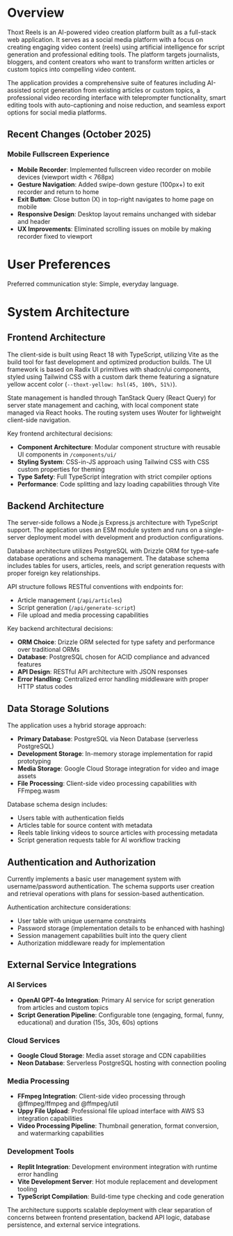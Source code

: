 # Overview

Thoxt Reels is an AI-powered video creation platform built as a full-stack web application. It serves as a social media platform with a focus on creating engaging video content (reels) using artificial intelligence for script generation and professional editing tools. The platform targets journalists, bloggers, and content creators who want to transform written articles or custom topics into compelling video content.

The application provides a comprehensive suite of features including AI-assisted script generation from existing articles or custom topics, a professional video recording interface with teleprompter functionality, smart editing tools with auto-captioning and noise reduction, and seamless export options for social media platforms.

## Recent Changes (October 2025)

### Mobile Fullscreen Experience
- **Mobile Recorder**: Implemented fullscreen video recorder on mobile devices (viewport width < 768px)
- **Gesture Navigation**: Added swipe-down gesture (100px+) to exit recorder and return to home
- **Exit Button**: Close button (X) in top-right navigates to home page on mobile
- **Responsive Design**: Desktop layout remains unchanged with sidebar and header
- **UX Improvements**: Eliminated scrolling issues on mobile by making recorder fixed to viewport

# User Preferences

Preferred communication style: Simple, everyday language.

# System Architecture

## Frontend Architecture

The client-side is built using React 18 with TypeScript, utilizing Vite as the build tool for fast development and optimized production builds. The UI framework is based on Radix UI primitives with shadcn/ui components, styled using Tailwind CSS with a custom dark theme featuring a signature yellow accent color (`--thoxt-yellow: hsl(45, 100%, 51%)`).

State management is handled through TanStack Query (React Query) for server state management and caching, with local component state managed via React hooks. The routing system uses Wouter for lightweight client-side navigation.

Key frontend architectural decisions:
- **Component Architecture**: Modular component structure with reusable UI components in `/components/ui/`
- **Styling System**: CSS-in-JS approach using Tailwind CSS with CSS custom properties for theming
- **Type Safety**: Full TypeScript integration with strict compiler options
- **Performance**: Code splitting and lazy loading capabilities through Vite

## Backend Architecture

The server-side follows a Node.js Express.js architecture with TypeScript support. The application uses an ESM module system and runs on a single-server deployment model with development and production configurations.

Database architecture utilizes PostgreSQL with Drizzle ORM for type-safe database operations and schema management. The database schema includes tables for users, articles, reels, and script generation requests with proper foreign key relationships.

API structure follows RESTful conventions with endpoints for:
- Article management (`/api/articles`)
- Script generation (`/api/generate-script`)
- File upload and media processing capabilities

Key backend architectural decisions:
- **ORM Choice**: Drizzle ORM selected for type safety and performance over traditional ORMs
- **Database**: PostgreSQL chosen for ACID compliance and advanced features
- **API Design**: RESTful API architecture with JSON responses
- **Error Handling**: Centralized error handling middleware with proper HTTP status codes

## Data Storage Solutions

The application uses a hybrid storage approach:
- **Primary Database**: PostgreSQL via Neon Database (serverless PostgreSQL)
- **Development Storage**: In-memory storage implementation for rapid prototyping
- **Media Storage**: Google Cloud Storage integration for video and image assets
- **File Processing**: Client-side video processing capabilities with FFmpeg.wasm

Database schema design includes:
- Users table with authentication fields
- Articles table for source content with metadata
- Reels table linking videos to source articles with processing metadata
- Script generation requests table for AI workflow tracking

## Authentication and Authorization

Currently implements a basic user management system with username/password authentication. The schema supports user creation and retrieval operations with plans for session-based authentication.

Authentication architecture considerations:
- User table with unique username constraints
- Password storage (implementation details to be enhanced with hashing)
- Session management capabilities built into the query client
- Authorization middleware ready for implementation

## External Service Integrations

### AI Services
- **OpenAI GPT-4o Integration**: Primary AI service for script generation from articles and custom topics
- **Script Generation Pipeline**: Configurable tone (engaging, formal, funny, educational) and duration (15s, 30s, 60s) options

### Cloud Services
- **Google Cloud Storage**: Media asset storage and CDN capabilities
- **Neon Database**: Serverless PostgreSQL hosting with connection pooling

### Media Processing
- **FFmpeg Integration**: Client-side video processing through @ffmpeg/ffmpeg and @ffmpeg/util
- **Uppy File Upload**: Professional file upload interface with AWS S3 integration capabilities
- **Video Processing Pipeline**: Thumbnail generation, format conversion, and watermarking capabilities

### Development Tools
- **Replit Integration**: Development environment integration with runtime error handling
- **Vite Development Server**: Hot module replacement and development tooling
- **TypeScript Compilation**: Build-time type checking and code generation

The architecture supports scalable deployment with clear separation of concerns between frontend presentation, backend API logic, database persistence, and external service integrations.